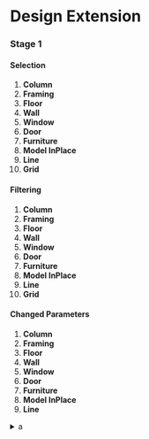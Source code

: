# Design Extension

### Stage 1

#### Selection

1. **Column**
2. **Framing**
3. **Floor**
4. **Wall**
5. **Window**
6. **Door**
7. **Furniture**
8. **Model InPlace**
9. **Line**
10. **Grid**

#### Filtering

1. **Column**
2. **Framing**
3. **Floor**
4. **Wall**
5. **Window**
6. **Door**
7. **Furniture**
8. **Model InPlace**
9. **Line**
10. **Grid**

#### Changed Parameters

1. **Column**
2. **Framing**
3. **Floor**
4. **Wall**
5. **Window**
6. **Door**
7. **Furniture**
8. **Model InPlace**
9. **Line**

<details>

<summary>a</summary>

![](<../.gitbook/assets/image (14).png>)

1. **Grid**

```
// Some code

```

</details>
